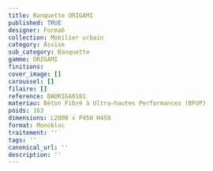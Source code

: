 ```yaml
---
title: Banquette ORIGAMI 
published: TRUE
designer: Forma6
collection: Mobilier urbain
category: Assise
sub_category: Banquette
gamme: ORIGAMI
finitions: 
cover_image: []
caroussel: []
filaire: []
reference: BAORIGA0101
materiau: Béton Fibré à Ultra-hautes Performances (BFUP)
poids: 163
dimensions: L2000 x P450 H450
format: Monobloc
traitement: ''
tags: ''
canonical_url: ''
description: ''
---
```


